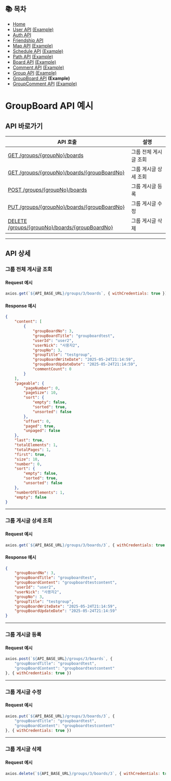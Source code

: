 ## 📚 목차
- [Home](../README.md)
- [User API](UserAPI.md) [(Example)](UserAPIDetail.md)
- [Auth API](AuthAPI.md)
- [Friendship API](FriendshipAPI.md)
- [Map API](MapAPI.md) [(Example)](MapAPIDetail.md)
- [Schedule API](ScheduleAPI.md) [(Example)](ScheduleAPIDetail.md)
- [Path API](PathAPI.md) [(Example)](PathAPIDetail.md)
- [Board API](BoardAPI.md) [(Example)](BoardAPIDetail.md)
- [Comment API](CommentAPI.md) [(Example)](CommentAPIDetail.md)
- [Group API](GroupAPI.md) [(Example)](GroupAPIDetail.md)
- [GroupBoard API](GroupBoardAPI.md) **(Example)**
- [GroupComment API](GroupCommentAPI.md) [(Example)](GroupCommentAPIDetail.md)

# GroupBoard API 예시
## API 바로가기
| API 호출                                                       | 설명           |
|--------------------------------------------------------------|--------------|
| [GET /groups/{groupNo}/boards](#그룹-전체-게시글-조회)                | 그룹 전체 게시글 조회 |
| [GET /groups/{groupNo}/boards/{groupBoardNo}](#그룹-게시글-상세-조회) | 그룹 게시글 상세 조회 |
| [POST /groups/{groupNo}/boards](#그룹-게시글-등록)                  | 그룹 게시글 등록    |
| [PUT /groups/{groupNo}/boards/{groupBoardNo}](#그룹-게시글-수정)    | 그룹 게시글 수정    |
| [DELETE /groups/{groupNo}/boards/{groupBoardNo}](#그룹-게시글-삭제) | 그룹 게시글 삭제    |

---

## API 상세

### 그룹 전체 게시글 조회

#### Request 예시
```javascript
axios.get(`${API_BASE_URL}/groups/3/boards`, { withCredentials: true })
```

#### Response 예시
```json
{
    "content": [
        {
            "groupBoardNo": 3,
            "groupBoardTitle": "groupboardtest",
            "userId": "user2",
            "userNick": "사용자2",
            "groupNo": 3,
            "groupTitle": "testgroup",
            "groupBoardWriteDate": "2025-05-24T21:14:59",
            "groupBoardUpdateDate": "2025-05-24T21:14:59",
            "commentCount": 0
        }
    ],
    "pageable": {
        "pageNumber": 0,
        "pageSize": 10,
        "sort": {
            "empty": false,
            "sorted": true,
            "unsorted": false
        },
        "offset": 0,
        "paged": true,
        "unpaged": false
    },
    "last": true,
    "totalElements": 1,
    "totalPages": 1,
    "first": true,
    "size": 10,
    "number": 0,
    "sort": {
        "empty": false,
        "sorted": true,
        "unsorted": false
    },
    "numberOfElements": 1,
    "empty": false
}
```

---

### 그룹 게시글 상세 조회

#### Request 예시
```javascript
axios.get(`${API_BASE_URL}/groups/3/boards/3`, { withCredentials: true })
```

#### Response 예시
```json
{
    "groupBoardNo": 3,
    "groupBoardTitle": "groupboardtest",
    "groupBoardContent": "groupboardtestcontent",
    "userId": "user2",
    "userNick": "사용자2",
    "groupNo": 3,
    "groupTitle": "testgroup",
    "groupBoardWriteDate": "2025-05-24T21:14:59",
    "groupBoardUpdateDate": "2025-05-24T21:14:59"
}
```

---

### 그룹 게시글 등록

#### Request 예시
```javascript
axios.post(`${API_BASE_URL}/groups/3/boards`, {
    "groupBoardTitle": "groupboardtest",
    "groupBoardContent": "groupboardtestcontent"
}, { withCredentials: true })
```

---

### 그룹 게시글 수정

#### Request 예시
```javascript
axios.put(`${API_BASE_URL}/groups/3/boards/3`, {
    "groupBoardTitle": "groupboardtest",
    "groupBoardContent": "groupboardtestcontent"
}, { withCredentials: true })
```

---

### 그룹 게시글 삭제

#### Request 예시
```javascript
axios.delete(`${API_BASE_URL}/groups/3/boards/3`, { withCredentials: true })
```